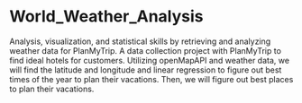 # World_Weather_Analysis
Analysis, visualization, and statistical skills by retrieving and analyzing weather data for PlanMyTrip.
A data collection project with PlanMyTrip to find ideal hotels for customers. Utilizing openMapAPI and weather data, we will find the latitude and longitude and linear regression to figure out best times of the year to plan their vacations. Then, we will figure out best places to plan their vacations.
